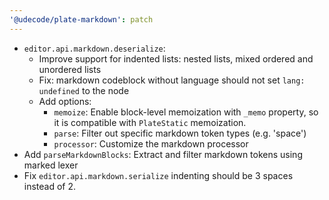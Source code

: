 ```yaml
---
'@udecode/plate-markdown': patch
---
```


- `editor.api.markdown.deserialize`:
  - Improve support for indented lists: nested lists, mixed ordered and unordered lists
  - Fix: markdown codeblock without language should not set `lang: undefined` to the node
  - Add options:
    - `memoize`: Enable block-level memoization with `_memo` property, so it is compatible with `PlateStatic` memoization.
    - `parse`: Filter out specific markdown token types (e.g. 'space')
    - `processor`: Customize the markdown processor
- Add `parseMarkdownBlocks`: Extract and filter markdown tokens using marked lexer
- Fix `editor.api.markdown.serialize` indenting should be 3 spaces instead of 2.
